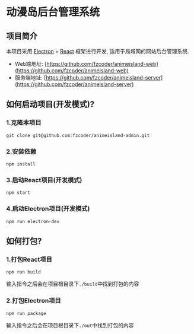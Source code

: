 # 动漫岛后台管理系统

## 项目简介

本项目采用 [Electron](https://www.electronjs.org/) + [React](https://reactjs.org/) 框架进行开发, 适用于局域网的网站后台管理系统.

- Web端地址: [https://github.com/fzcoder/animeisland-web](https://github.com/fzcoder/animeisland-web)
- 服务端地址: [https://github.com/fzcoder/animeisland-server](https://github.com/fzcoder/animeisland-server)

## 如何启动项目(开发模式)?

### 1.克隆本项目

```shell
git clone git@github.com:fzcoder/animeisland-admin.git
```

### 2.安装依赖

```shell
npm install
```

### 3.启动React项目(开发模式)

```shell
npm start
```

### 4.启动Electron项目(开发模式)

```shell
npm run electron-dev
```

## 如何打包?

### 1.打包React项目

```shell
npm run build
```

输入指令之后会在项目根目录下`./build`中找到打包的内容

### 2.打包Electron项目

```shell
npm run package
```

输入指令之后会在项目根目录下`./out`中找到打包的内容

